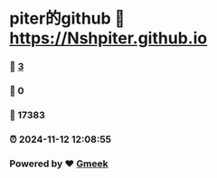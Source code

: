 # piter的github :link: https://Nshpiter.github.io 
### :page_facing_up: [3](https://Nshpiter.github.io/tag.html) 
### :speech_balloon: 0 
### :hibiscus: 17383 
### :alarm_clock: 2024-11-12 12:08:55 
### Powered by :heart: [Gmeek](https://github.com/Meekdai/Gmeek)
